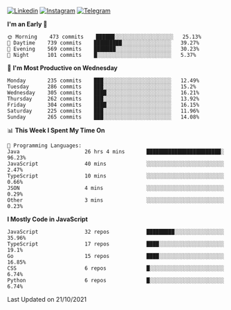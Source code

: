 [![Linkedin](https://img.shields.io/badge/-Archie-blue?style=flat-square&labelColor=gray&logo=Linkedin&logoColor=white&link=https://www.linkedin.com/in/archisdi)](https://www.linkedin.com/in/archisdi)
[![Instagram](https://img.shields.io/badge/-@archisdi-orange?style=flat-square&labelColor=gray&logo=Instagram&logoColor=white&link=https://www.instagram.com/archisdi)](https://www.instagram.com/archisdi)
[![Telegram](https://img.shields.io/badge/-aai-informational?style=flat-square&labelColor=gray&logo=telegram&logoColor=white&link=https://t.me/archisdi)](https://t.me/archisdi)

<!--START_SECTION:waka-->
**I'm an Early 🐤** 

```text
🌞 Morning    473 commits    ██████░░░░░░░░░░░░░░░░░░░   25.13% 
🌆 Daytime    739 commits    █████████░░░░░░░░░░░░░░░░   39.27% 
🌃 Evening    569 commits    ███████░░░░░░░░░░░░░░░░░░   30.23% 
🌙 Night      101 commits    █░░░░░░░░░░░░░░░░░░░░░░░░   5.37%

```
📅 **I'm Most Productive on Wednesday** 

```text
Monday       235 commits    ███░░░░░░░░░░░░░░░░░░░░░░   12.49% 
Tuesday      286 commits    ███░░░░░░░░░░░░░░░░░░░░░░   15.2% 
Wednesday    305 commits    ████░░░░░░░░░░░░░░░░░░░░░   16.21% 
Thursday     262 commits    ███░░░░░░░░░░░░░░░░░░░░░░   13.92% 
Friday       304 commits    ████░░░░░░░░░░░░░░░░░░░░░   16.15% 
Saturday     225 commits    ███░░░░░░░░░░░░░░░░░░░░░░   11.96% 
Sunday       265 commits    ███░░░░░░░░░░░░░░░░░░░░░░   14.08%

```


📊 **This Week I Spent My Time On** 

```text
💬 Programming Languages: 
Java                     26 hrs 4 mins       ████████████████████████░   96.23% 
JavaScript               40 mins             ░░░░░░░░░░░░░░░░░░░░░░░░░   2.47% 
TypeScript               10 mins             ░░░░░░░░░░░░░░░░░░░░░░░░░   0.66% 
JSON                     4 mins              ░░░░░░░░░░░░░░░░░░░░░░░░░   0.29% 
Other                    3 mins              ░░░░░░░░░░░░░░░░░░░░░░░░░   0.23%

```

**I Mostly Code in JavaScript** 

```text
JavaScript               32 repos            █████████░░░░░░░░░░░░░░░░   35.96% 
TypeScript               17 repos            ████░░░░░░░░░░░░░░░░░░░░░   19.1% 
Go                       15 repos            ████░░░░░░░░░░░░░░░░░░░░░   16.85% 
CSS                      6 repos             █░░░░░░░░░░░░░░░░░░░░░░░░   6.74% 
Python                   6 repos             █░░░░░░░░░░░░░░░░░░░░░░░░   6.74%

```



 Last Updated on 21/10/2021
<!--END_SECTION:waka-->